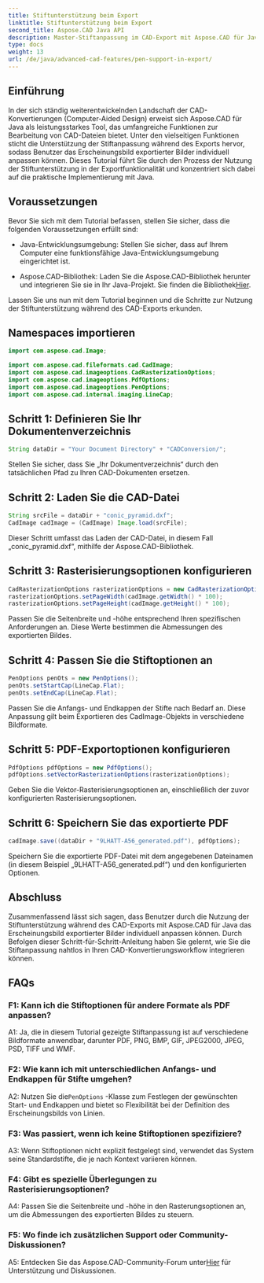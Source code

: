 ```yaml
---
title: Stiftunterstützung beim Export
linktitle: Stiftunterstützung beim Export
second_title: Aspose.CAD Java API
description: Master-Stiftanpassung im CAD-Export mit Aspose.CAD für Java. Befolgen Sie unsere Schritt-für-Schritt-Anleitung für eine nahtlose Integration.
type: docs
weight: 13
url: /de/java/advanced-cad-features/pen-support-in-export/
---
```

## Einführung

In der sich ständig weiterentwickelnden Landschaft der CAD-Konvertierungen (Computer-Aided Design) erweist sich Aspose.CAD für Java als leistungsstarkes Tool, das umfangreiche Funktionen zur Bearbeitung von CAD-Dateien bietet. Unter den vielseitigen Funktionen sticht die Unterstützung der Stiftanpassung während des Exports hervor, sodass Benutzer das Erscheinungsbild exportierter Bilder individuell anpassen können. Dieses Tutorial führt Sie durch den Prozess der Nutzung der Stiftunterstützung in der Exportfunktionalität und konzentriert sich dabei auf die praktische Implementierung mit Java.

## Voraussetzungen

Bevor Sie sich mit dem Tutorial befassen, stellen Sie sicher, dass die folgenden Voraussetzungen erfüllt sind:

- Java-Entwicklungsumgebung: Stellen Sie sicher, dass auf Ihrem Computer eine funktionsfähige Java-Entwicklungsumgebung eingerichtet ist.

-  Aspose.CAD-Bibliothek: Laden Sie die Aspose.CAD-Bibliothek herunter und integrieren Sie sie in Ihr Java-Projekt. Sie finden die Bibliothek[Hier](https://releases.aspose.com/cad/java/).

Lassen Sie uns nun mit dem Tutorial beginnen und die Schritte zur Nutzung der Stiftunterstützung während des CAD-Exports erkunden.

## Namespaces importieren

```java
import com.aspose.cad.Image;

import com.aspose.cad.fileformats.cad.CadImage;
import com.aspose.cad.imageoptions.CadRasterizationOptions;
import com.aspose.cad.imageoptions.PdfOptions;
import com.aspose.cad.imageoptions.PenOptions;
import com.aspose.cad.internal.imaging.LineCap;
```

## Schritt 1: Definieren Sie Ihr Dokumentenverzeichnis

```java
String dataDir = "Your Document Directory" + "CADConversion/";
```

Stellen Sie sicher, dass Sie „Ihr Dokumentverzeichnis“ durch den tatsächlichen Pfad zu Ihren CAD-Dokumenten ersetzen.

## Schritt 2: Laden Sie die CAD-Datei

```java
String srcFile = dataDir + "conic_pyramid.dxf";
CadImage cadImage = (CadImage) Image.load(srcFile);
```

Dieser Schritt umfasst das Laden der CAD-Datei, in diesem Fall „conic_pyramid.dxf“, mithilfe der Aspose.CAD-Bibliothek.

## Schritt 3: Rasterisierungsoptionen konfigurieren

```java
CadRasterizationOptions rasterizationOptions = new CadRasterizationOptions();
rasterizationOptions.setPageWidth(cadImage.getWidth() * 100);
rasterizationOptions.setPageHeight(cadImage.getHeight() * 100);
```

Passen Sie die Seitenbreite und -höhe entsprechend Ihren spezifischen Anforderungen an. Diese Werte bestimmen die Abmessungen des exportierten Bildes.

## Schritt 4: Passen Sie die Stiftoptionen an

```java
PenOptions penOts = new PenOptions();
penOts.setStartCap(LineCap.Flat);
penOts.setEndCap(LineCap.Flat);
```

Passen Sie die Anfangs- und Endkappen der Stifte nach Bedarf an. Diese Anpassung gilt beim Exportieren des CadImage-Objekts in verschiedene Bildformate.

## Schritt 5: PDF-Exportoptionen konfigurieren

```java
PdfOptions pdfOptions = new PdfOptions();
pdfOptions.setVectorRasterizationOptions(rasterizationOptions);
```

Geben Sie die Vektor-Rasterisierungsoptionen an, einschließlich der zuvor konfigurierten Rasterisierungsoptionen.

## Schritt 6: Speichern Sie das exportierte PDF

```java
cadImage.save((dataDir + "9LHATT-A56_generated.pdf"), pdfOptions);
```

Speichern Sie die exportierte PDF-Datei mit dem angegebenen Dateinamen (in diesem Beispiel „9LHATT-A56_generated.pdf“) und den konfigurierten Optionen.

## Abschluss

Zusammenfassend lässt sich sagen, dass Benutzer durch die Nutzung der Stiftunterstützung während des CAD-Exports mit Aspose.CAD für Java das Erscheinungsbild exportierter Bilder individuell anpassen können. Durch Befolgen dieser Schritt-für-Schritt-Anleitung haben Sie gelernt, wie Sie die Stiftanpassung nahtlos in Ihren CAD-Konvertierungsworkflow integrieren können.

## FAQs

### F1: Kann ich die Stiftoptionen für andere Formate als PDF anpassen?

A1: Ja, die in diesem Tutorial gezeigte Stiftanpassung ist auf verschiedene Bildformate anwendbar, darunter PDF, PNG, BMP, GIF, JPEG2000, JPEG, PSD, TIFF und WMF.

### F2: Wie kann ich mit unterschiedlichen Anfangs- und Endkappen für Stifte umgehen?

 A2: Nutzen Sie die`PenOptions` -Klasse zum Festlegen der gewünschten Start- und Endkappen und bietet so Flexibilität bei der Definition des Erscheinungsbilds von Linien.

### F3: Was passiert, wenn ich keine Stiftoptionen spezifiziere?

A3: Wenn Stiftoptionen nicht explizit festgelegt sind, verwendet das System seine Standardstifte, die je nach Kontext variieren können.

### F4: Gibt es spezielle Überlegungen zu Rasterisierungsoptionen?

A4: Passen Sie die Seitenbreite und -höhe in den Rasterungsoptionen an, um die Abmessungen des exportierten Bildes zu steuern.

### F5: Wo finde ich zusätzlichen Support oder Community-Diskussionen?

 A5: Entdecken Sie das Aspose.CAD-Community-Forum unter[Hier](https://forum.aspose.com/c/cad/19) für Unterstützung und Diskussionen.
